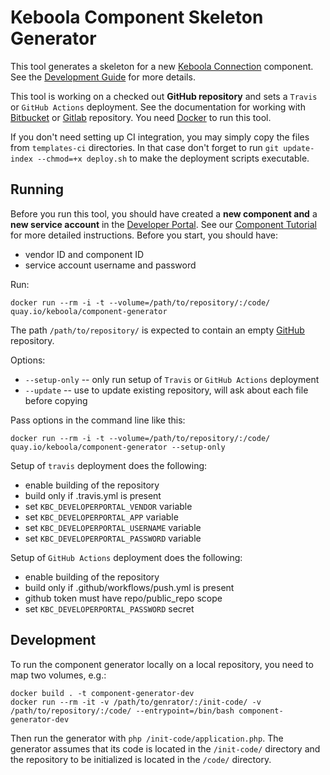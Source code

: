 # Keboola Component Skeleton Generator
This tool generates a skeleton for a new [Keboola Connection](https://connection.keboola.com/) component. 
See the [Development Guide](https://developers.keboola.com/extend/component/) for more details.

This tool is working on a checked out **GitHub repository** and sets a `Travis` or `GitHub Actions` deployment. 
See the documentation for working with 
[Bitbucket](https://developers.keboola.com/extend/component/deployment/#bitbucket-integration) or 
[Gitlab](https://developers.keboola.com/extend/component/deployment/#gitlab-integration) repository.
You need [Docker](https://www.docker.com/) to run this tool.

If you don't need setting up CI integration, you may simply copy the files from `templates-ci` directories.
In that case don't forget to run `git update-index --chmod=+x deploy.sh` to make the deployment scripts executable.

## Running
Before you run this tool, you should have created a **new component and** a **new service account**
in the [Developer Portal](https://components.keboola.com/). See our 
[Component Tutorial](https://developers.keboola.com/extend/component/tutorial/) for more detailed instructions.
Before you start, you should have:

- vendor ID and component ID
- service account username and password 
 
Run:

	docker run --rm -i -t --volume=/path/to/repository/:/code/ quay.io/keboola/component-generator

The path `/path/to/repository/` is expected to contain an empty [GitHub](https://github.com/) repository.

Options:
- `--setup-only` -- only run setup of `Travis` or `GitHub Actions` deployment
- `--update` -- use to update existing repository, will ask about each file before copying

Pass options in the command line like this:

	docker run --rm -i -t --volume=/path/to/repository/:/code/ quay.io/keboola/component-generator --setup-only

Setup of `travis` deployment does the following:

- enable building of the repository
- build only if .travis.yml is present
- set `KBC_DEVELOPERPORTAL_VENDOR` variable
- set `KBC_DEVELOPERPORTAL_APP` variable
- set `KBC_DEVELOPERPORTAL_USERNAME` variable
- set `KBC_DEVELOPERPORTAL_PASSWORD` variable

Setup of `GitHub Actions` deployment does the following:

- enable building of the repository
- build only if .github/workflows/push.yml is present
- github token must have repo/public_repo scope
- set `KBC_DEVELOPERPORTAL_PASSWORD` secret

## Development
To run the component generator locally on a local repository, you need to map two volumes, e.g.:

```
docker build . -t component-generator-dev
docker run --rm -it -v /path/to/genrator/:/init-code/ -v /path/to/repository/:/code/ --entrypoint=/bin/bash component-generator-dev
```

Then run the generator with `php /init-code/application.php`. The generator assumes that its code is located 
in the `/init-code/` directory and the repository to be initialized is located in the `/code/` directory.
